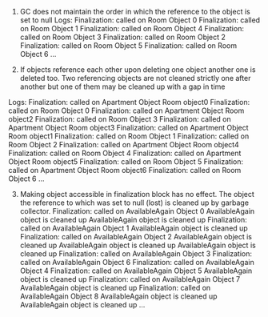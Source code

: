 1. GC does not maintain the order in which the reference to the object is set to null
Logs:
Finalization: called on Room Object 0
Finalization: called on Room Object 1
Finalization: called on Room Object 4
Finalization: called on Room Object 3
Finalization: called on Room Object 2
Finalization: called on Room Object 5
Finalization: called on Room Object 6
...

2. If objects reference each other upon deleting one object another one is deleted too.
Two referencing objects are not cleaned strictly one after another but one of them may be 
cleaned up with a gap in time

Logs:
Finalization: called on Apartment Object Room object0
Finalization: called on Room Object 0
Finalization: called on Apartment Object Room object2
Finalization: called on Room Object 3
Finalization: called on Apartment Object Room object3
Finalization: called on Apartment Object Room object1
Finalization: called on Room Object 1
Finalization: called on Room Object 2
Finalization: called on Apartment Object Room object4
Finalization: called on Room Object 4
Finalization: called on Apartment Object Room object5
Finalization: called on Room Object 5
Finalization: called on Apartment Object Room object6
Finalization: called on Room Object 6
...

3. Making object accessible in finalization block has no effect. The object the reference to which 
was set to null (lost) is cleaned up by garbage collector. 
Finalization: called on AvailableAgain Object 0
AvailableAgain object is cleaned up
AvailableAgain object is cleaned up
Finalization: called on AvailableAgain Object 1
AvailableAgain object is cleaned up
Finalization: called on AvailableAgain Object 2
AvailableAgain object is cleaned up
AvailableAgain object is cleaned up
AvailableAgain object is cleaned up
Finalization: called on AvailableAgain Object 3
Finalization: called on AvailableAgain Object 6
Finalization: called on AvailableAgain Object 4
Finalization: called on AvailableAgain Object 5
AvailableAgain object is cleaned up
Finalization: called on AvailableAgain Object 7
AvailableAgain object is cleaned up
Finalization: called on AvailableAgain Object 8
AvailableAgain object is cleaned up
AvailableAgain object is cleaned up
...
